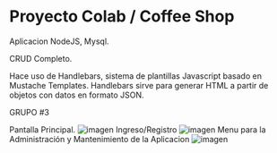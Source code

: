 # Proyecto Colab / Coffee Shop
 Aplicacion NodeJS, Mysql.
 
 CRUD Completo. 
 
 Hace uso de Handlebars, sistema de plantillas Javascript basado en Mustache Templates. 
 Handlebars sirve para generar HTML a partir de objetos con datos en formato JSON.
 
 GRUPO #3
 
Pantalla Principal. 
![imagen](https://user-images.githubusercontent.com/42680508/111397187-49649400-8686-11eb-8be4-b957bc2450ae.png)
Ingreso/Registro 
![imagen](https://user-images.githubusercontent.com/42680508/111396728-503ed700-8685-11eb-9dae-4065d6e67237.png)
Menu para la Administración y Mantenimiento de la Aplicacion
![imagen](https://user-images.githubusercontent.com/42680508/111578418-ba38a880-8779-11eb-8449-6da9464c33a0.png)


